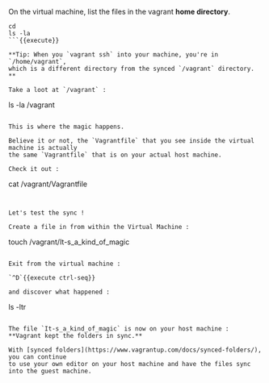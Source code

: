 On the virtual machine, list the files in the vagrant **home directory**.

```
cd
ls -la
```{{execute}}

**Tip: When you `vagrant ssh` into your machine, you're in `/home/vagrant`,
which is a different directory from the synced `/vagrant` directory.
**

Take a loot at `/vagrant` :

```
ls -la /vagrant
```{{execute}}

This is where the magic happens.

Believe it or not, the `Vagrantfile` that you see inside the virtual machine is actually 
the same `Vagrantfile` that is on your actual host machine.

Check it out :

```
cat /vagrant/Vagrantfile
```{{execute}}


Let's test the sync !

Create a file in from within the Virtual Machine :

```
touch /vagrant/It-s_a_kind_of_magic
```{{execute}}

Exit from the virtual machine :

`^D`{{execute ctrl-seq}}

and discover what happened :

```
ls -ltr
```{{execute}}

The file `It-s_a_kind_of_magic` is now on your host machine : **Vagrant kept the folders in sync.**

With [synced folders](https://www.vagrantup.com/docs/synced-folders/), you can continue
to use your own editor on your host machine and have the files sync into the guest machine.